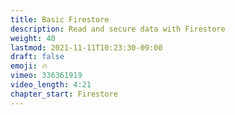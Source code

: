 ```yaml
---
title: Basic Firestore
description: Read and secure data with Firestore
weight: 40
lastmod: 2021-11-11T10:23:30-09:00
draft: false
emoji: 🔥
vimeo: 336361919
video_length: 4:21
chapter_start: Firestore 
---
```

